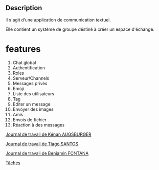 ## Description

Il s'agit d'une application de communication textuel.

Elle contient un système de groupe déstiné à créer un espace d'échange. 

# features

1. Chat global
2. Authentification
3. Roles
4. Serveur/Channels
5. Messages privés
6. Emoji
7. Liste des utilisateurs
8. Tag
9. Editer un message
10. Envoyer des images
11. Amis
12. Envois de fichier
13. Réaction à des messages

[Journal de travail de Kénan AUGSBURGER](https://www.notion.so/3a33907b7494427bb130f1efa30bda2e)

[Journal de travail de Tiago SANTOS](https://www.notion.so/4da21dd51cc84fa59651592921f860d7)

[Journal de travail de Benjamin FONTANA](https://www.notion.so/7be329fa55b847568017dec369d813f7)

[Tâches](https://www.notion.so/5e8a52a33bfc477ba327235e7d2fc6ff)
